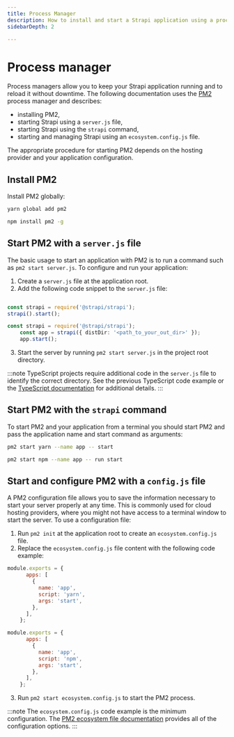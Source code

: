 ```yaml
---
title: Process Manager
description: How to install and start a Strapi application using a process manager.
sidebarDepth: 2

---
```


# Process manager

Process managers allow you to keep your Strapi application running and to reload it without downtime. The following documentation uses the [PM2](https://pm2.keymetrics.io/) process manager and describes:

- installing PM2,
- starting Strapi using a `server.js` file,
- starting Strapi using the `strapi` command,
- starting and managing Strapi using an `ecosystem.config.js` file.

The appropriate procedure for starting PM2 depends on the hosting provider and your application configuration.

## Install PM2

Install PM2 globally:

<Tabs groupId="yarn-npm">

<TabItem value="yarn" label="yarn">

```bash
yarn global add pm2
```

</TabItem>

<TabItem value="npm" label="npm">

```bash
npm install pm2 -g
```

</TabItem>

</Tabs>

## Start PM2 with a `server.js` file

The basic usage to start an application with PM2 is to run a command such as `pm2 start server.js`. To configure and run your application:

1. Create a `server.js` file at the application root.
2. Add the following code snippet to the `server.js` file:

<Tabs groupId="js-ts">

<TabItem value="javascript" label="JavaScript">

```js title="path: ./server.js"

const strapi = require('@strapi/strapi');
strapi().start();
```

</TabItem>

<TabItem value="typescript" label="TypeScript">

```ts title="path: ./server.js"
const strapi = require('@strapi/strapi');
    const app = strapi({ distDir: '<path_to_your_out_dir>' });
    app.start();
```

</TabItem>

</Tabs>

3. Start the server by running `pm2 start server.js` in the project root directory.

:::note
TypeScript projects require additional code in the `server.js` file to identify the correct directory. See the previous TypeScript code example or the [TypeScript documentation](/dev-docs/typescript#start-strapi-programmatically) for additional details.
:::

## Start PM2 with the `strapi` command

To start PM2 and your application from a terminal you should start PM2 and pass the application name and start command as arguments:

<Tabs groupId="yarn-npm">

<TabItem value="yarn" label="yarn">

```bash
pm2 start yarn --name app -- start

```

</TabItem>

<TabItem value="npm" label="npm">

```bash
pm2 start npm --name app -- run start

```

</TabItem>

</Tabs>

## Start and configure PM2 with a `config.js` file

A PM2 configuration file allows you to save the information necessary to start your server properly at any time. This is commonly used for cloud hosting providers, where you might not have access to a terminal window to start the server. To use a configuration file:

1. Run `pm2 init` at the application root to create an `ecosystem.config.js` file.
2. Replace the `ecosystem.config.js` file content with the following code example:

<Tabs groupId="yarn-npm">

<TabItem value="yarn" label="yarn">

```js title="path: ./ecosystem.config.js"
module.exports = {
      apps: [
        {
          name: 'app',
          script: 'yarn',
          args: 'start',
        },
      ],
    };
```

</TabItem>

<TabItem value="npm" label="npm">

```js title="path: ./ecosystem.config.js"
module.exports = {
      apps: [
        {
          name: 'app',
          script: 'npm',
          args: 'start',
        },
      ],
    };
```

</TabItem>

</Tabs>

3. Run `pm2 start ecosystem.config.js` to start the PM2 process.

:::note
The `ecosystem.config.js` code example is the minimum configuration. The [PM2 ecosystem file documentation](https://pm2.keymetrics.io/docs/usage/application-declaration/) provides all of the configuration options.
:::
